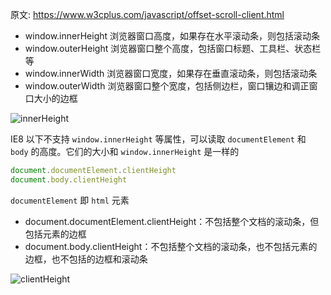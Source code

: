 原文: https://www.w3cplus.com/javascript/offset-scroll-client.html


- window.innerHeight	浏览器窗口高度，如果存在水平滚动条，则包括滚动条
- window.outerHeight	浏览器窗口整个高度，包括窗口标题、工具栏、状态栏等
- window.innerWidth	    浏览器窗口宽度，如果存在垂直滚动条，则包括滚动条
- window.outerWidth	    浏览器窗口整个宽度，包括侧边栏，窗口镶边和调正窗口大小的边框

![innerHeight](https://www.w3cplus.com/sites/default/files/blogs/2017/1711/window-scroll-1.png)

IE8 以下不支持 `window.innerHeight` 等属性，可以读取 `documentElement` 和 `body` 的高度。它们的大小和 `window.innerHeight` 是一样的

```javascript
document.documentElement.clientHeight
document.body.clientHeight
```
`documentElement` 即 `html` 元素

- document.documentElement.clientHeight：不包括整个文档的滚动条，但包括<html>元素的边框
- document.body.clientHeight：不包括整个文档的滚动条，也不包括<html>元素的边框，也不包括<body>的边框和滚动条

![clientHeight](https://www.w3cplus.com/sites/default/files/blogs/2017/1711/window-scroll-6.png)











